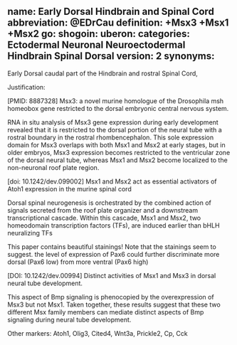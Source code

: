 name: Early Dorsal Hindbrain and Spinal Cord
abbreviation: @EDrCau
definition: +Msx3 +Msx1 +Msx2
go:
shogoin: 
uberon: 
categories: Ectodermal Neuronal Neuroectodermal Hindbrain Spinal Dorsal
version: 2
synonyms:
---

Early Dorsal caudal part of the Hindbrain and rostral Spinal Cord, 

Justification:

[PMID: 8887328] Msx3: a novel murine homologue of the Drosophila msh homeobox gene restricted to the dorsal embryonic central nervous system.

RNA in situ analysis of Msx3 gene expression during early development revealed that it is restricted to the dorsal portion of the neural tube with a rostral boundary in the rostral rhombencephalon. This sole expression domain for Msx3 overlaps with both Msx1 and Msx2 at early stages, but in older embryos, Msx3 expression becomes restricted to the ventricular zone of the dorsal neural tube, whereas Msx1 and Msx2 become localized to the non-neuronal roof plate region.

[doi: 10.1242/dev.099002] Msx1 and Msx2 act as essential activators of Atoh1 expression in the murine spinal cord

Dorsal spinal neurogenesis is orchestrated by the combined action of signals secreted from the roof plate organizer and a downstream transcriptional cascade. Within this cascade, Msx1 and Msx2, two homeodomain transcription factors (TFs), are induced earlier than bHLH neuralizing TFs

This paper contains beautiful stainings!
Note that the stainings seem to suggest. the level of expression of Pax6 could further discriminate more dorsal (Pax6 low) from more ventral (Pax6 high)

[DOI: 10.1242/dev.00994] Distinct activities of Msx1 and Msx3 in dorsal neural tube development.

This aspect of Bmp signaling is phenocopied by the overexpression of Msx3 but not Msx1. Taken together, these results suggest that these two different Msx family members can mediate distinct aspects of Bmp signaling during neural tube development.




Other markers:
Atoh1, Olig3, Cited4, Wnt3a, Prickle2, Cp, Cck